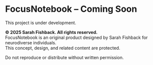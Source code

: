 # FocusNotebook – Coming Soon

This project is under development.

**© 2025 Sarah Fishback. All rights reserved.**  
FocusNotebook is an original product designed by Sarah Fishback for neurodiverse individuals.  
This concept, design, and related content are protected.

Do not reproduce or distribute without written permission.
